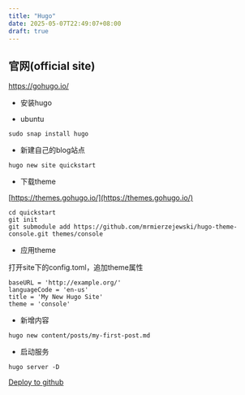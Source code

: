 ```yaml
---
title: "Hugo"
date: 2025-05-07T22:49:07+08:00
draft: true
---
```


## 官网(official site)
https://gohugo.io/

- 安装hugo

* ubuntu
```
sudo snap install hugo
```

- 新建自己的blog站点

```Shell
hugo new site quickstart
```

- 下载theme

[https://themes.gohugo.io/](https://themes.gohugo.io/)

```Shell
cd quickstart
git init
git submodule add https://github.com/mrmierzejewski/hugo-theme-console.git themes/console
```

- 应用theme

打开site下的config.toml，追加theme属性

```Shell
baseURL = 'http://example.org/'
languageCode = 'en-us'
title = 'My New Hugo Site'
theme = 'console'

```

- 新增内容

```Shell
hugo new content/posts/my-first-post.md
```

- 启动服务

```Shell
hugo server -D
```

[Deploy to github](https://flowus.cn/d353d4ba-116e-4af9-9f35-363fcf8c8e63)


